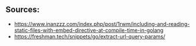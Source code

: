 ## Sources:  
  
* https://www.inanzzz.com/index.php/post/1rwm/including-and-reading-static-files-with-embed-directive-at-compile-time-in-golang  
* https://freshman.tech/snippets/go/extract-url-query-params/  